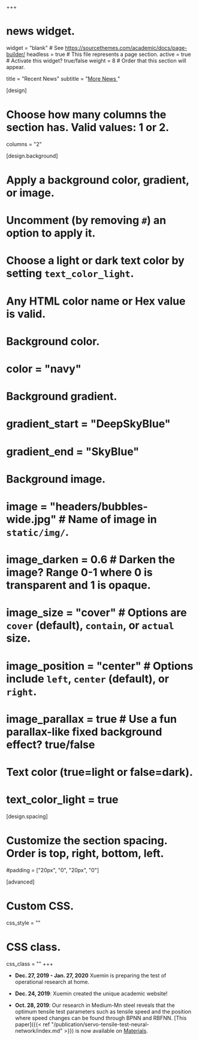 +++
# news widget.
widget = "blank"  # See https://sourcethemes.com/academic/docs/page-builder/
headless = true  # This file represents a page section.
active = true  # Activate this widget? true/false
weight = 8  # Order that this section will appear.

title = "Recent News"
subtitle = "[More News <i class='fa fa-angle-double-right'></i>](/news)"

[design]
  # Choose how many columns the section has. Valid values: 1 or 2.
  columns = "2"

[design.background]
  # Apply a background color, gradient, or image.
  #   Uncomment (by removing `#`) an option to apply it.
  #   Choose a light or dark text color by setting `text_color_light`.
  #   Any HTML color name or Hex value is valid.

  # Background color.
  # color = "navy"

  # Background gradient.
  # gradient_start = "DeepSkyBlue"
  # gradient_end = "SkyBlue"

  # Background image.
  # image = "headers/bubbles-wide.jpg"  # Name of image in `static/img/`.
  # image_darken = 0.6  # Darken the image? Range 0-1 where 0 is transparent and 1 is opaque.
  # image_size = "cover"  #  Options are `cover` (default), `contain`, or `actual` size.
  # image_position = "center"  # Options include `left`, `center` (default), or `right`.
  # image_parallax = true  # Use a fun parallax-like fixed background effect? true/false

  # Text color (true=light or false=dark).
  # text_color_light = true

[design.spacing]
  # Customize the section spacing. Order is top, right, bottom, left.
  #padding = ["20px", "0", "20px", "0"]

[advanced]
 # Custom CSS.
 css_style = ""

 # CSS class.
 css_class = ""
+++

-   **Dec. 27, 2019 - Jan. 27, 2020**
    Xuemin is preparing the test of operational research at home.

-   **Dec. 24, 2019**:
    Xuemin created the unique academic website!
    
-   **Oct. 28, 2019**:
    Our research in Medium-Mn steel reveals that the optimum tensile test parameters
    such as tensile speed and the position where speed changes can be found through
    BPNN and RBFNN. [This paper]({{< ref "/publication/servo-tensile-test-neural-network/index.md" >}})
    is now available on [Materials](https://www.mdpi.com/1996-1944/12/22/3793). 
